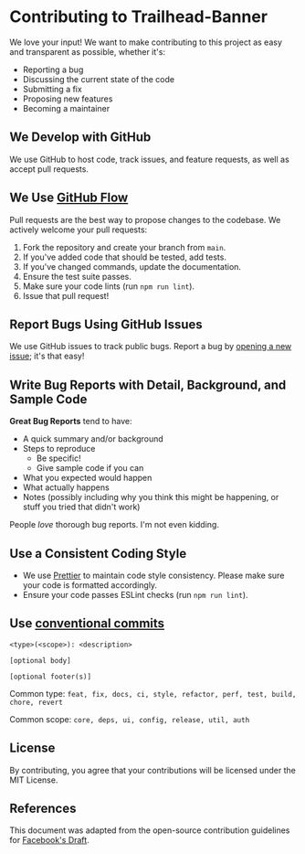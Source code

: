 # Contributing to Trailhead-Banner

We love your input! We want to make contributing to this project as easy and transparent as possible, whether it's:

- Reporting a bug
- Discussing the current state of the code
- Submitting a fix
- Proposing new features
- Becoming a maintainer

## We Develop with GitHub

We use GitHub to host code, track issues, and feature requests, as well as accept pull requests.

## We Use [GitHub Flow](https://guides.github.com/introduction/flow/index.html)

Pull requests are the best way to propose changes to the codebase. We actively welcome your pull requests:

1. Fork the repository and create your branch from `main`.
2. If you've added code that should be tested, add tests.
3. If you've changed commands, update the documentation.
4. Ensure the test suite passes.
5. Make sure your code lints (run `npm run lint`).
6. Issue that pull request!

## Report Bugs Using GitHub Issues

We use GitHub issues to track public bugs. Report a bug by [opening a new issue](https://github.com/nabondance/Trailhead-Banner/issues/new); it's that easy!

## Write Bug Reports with Detail, Background, and Sample Code

**Great Bug Reports** tend to have:

- A quick summary and/or background
- Steps to reproduce
  - Be specific!
  - Give sample code if you can
- What you expected would happen
- What actually happens
- Notes (possibly including why you think this might be happening, or stuff you tried that didn't work)

People _love_ thorough bug reports. I'm not even kidding.

## Use a Consistent Coding Style

- We use [Prettier](https://prettier.io/) to maintain code style consistency. Please make sure your code is formatted accordingly.
- Ensure your code passes ESLint checks (run `npm run lint`).

## Use [conventional commits](https://www.conventionalcommits.org/en/v1.0.0/)

```text
<type>(<scope>): <description>

[optional body]

[optional footer(s)]
```

Common type:
`feat, fix, docs, ci, style, refactor, perf, test, build, chore, revert`

Common scope: `core, deps, ui, config, release, util, auth`

## License

By contributing, you agree that your contributions will be licensed under the MIT License.

## References

This document was adapted from the open-source contribution guidelines for [Facebook's Draft](https://github.com/facebook/draft-js).
